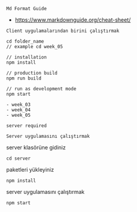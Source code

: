 `Md Format Guide`
- https://www.markdownguide.org/cheat-sheet/

`Client uygulamalarından birini çalıştırmak`
```
cd folder_name
// example cd week_05

// installation
npm install

// production build
npm run build

// run as development mode
npm start

- week_03 
- week_04 
- week_05

server required
```

`Server uygulamasını çalıştırmak`

server klasörüne gidiniz
```
cd server
```

paketleri yükleyiniz
```
npm install
```

server uygulamasını çalıştırmak
```
npm start
```